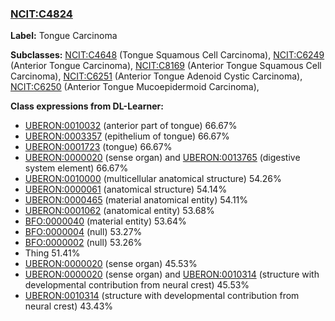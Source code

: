 
### [NCIT:C4824](http://purl.obolibrary.org/obo/NCIT_C4824)
**Label:** Tongue Carcinoma

**Subclasses:** [NCIT:C4648](http://purl.obolibrary.org/obo/NCIT_C4648) (Tongue Squamous Cell Carcinoma), [NCIT:C6249](http://purl.obolibrary.org/obo/NCIT_C6249) (Anterior Tongue Carcinoma), [NCIT:C8169](http://purl.obolibrary.org/obo/NCIT_C8169) (Anterior Tongue Squamous Cell Carcinoma), [NCIT:C6251](http://purl.obolibrary.org/obo/NCIT_C6251) (Anterior Tongue Adenoid Cystic Carcinoma), [NCIT:C6250](http://purl.obolibrary.org/obo/NCIT_C6250) (Anterior Tongue Mucoepidermoid Carcinoma), 

**Class expressions from DL-Learner:**

- [UBERON:0010032](http://purl.obolibrary.org/obo/UBERON_0010032) (anterior part of tongue) 66.67%
- [UBERON:0003357](http://purl.obolibrary.org/obo/UBERON_0003357) (epithelium of tongue) 66.67%
- [UBERON:0001723](http://purl.obolibrary.org/obo/UBERON_0001723) (tongue) 66.67%
- [UBERON:0000020](http://purl.obolibrary.org/obo/UBERON_0000020) (sense organ) and [UBERON:0013765](http://purl.obolibrary.org/obo/UBERON_0013765) (digestive system element) 66.67%
- [UBERON:0010000](http://purl.obolibrary.org/obo/UBERON_0010000) (multicellular anatomical structure) 54.26%
- [UBERON:0000061](http://purl.obolibrary.org/obo/UBERON_0000061) (anatomical structure) 54.14%
- [UBERON:0000465](http://purl.obolibrary.org/obo/UBERON_0000465) (material anatomical entity) 54.11%
- [UBERON:0001062](http://purl.obolibrary.org/obo/UBERON_0001062) (anatomical entity) 53.68%
- [BFO:0000040](http://purl.obolibrary.org/obo/BFO_0000040) (material entity) 53.64%
- [BFO:0000004](http://purl.obolibrary.org/obo/BFO_0000004) (null) 53.27%
- [BFO:0000002](http://purl.obolibrary.org/obo/BFO_0000002) (null) 53.26%
- Thing 51.41%
- [UBERON:0000020](http://purl.obolibrary.org/obo/UBERON_0000020) (sense organ) 45.53%
- [UBERON:0000020](http://purl.obolibrary.org/obo/UBERON_0000020) (sense organ) and [UBERON:0010314](http://purl.obolibrary.org/obo/UBERON_0010314) (structure with developmental contribution from neural crest) 45.53%
- [UBERON:0010314](http://purl.obolibrary.org/obo/UBERON_0010314) (structure with developmental contribution from neural crest) 43.43%


